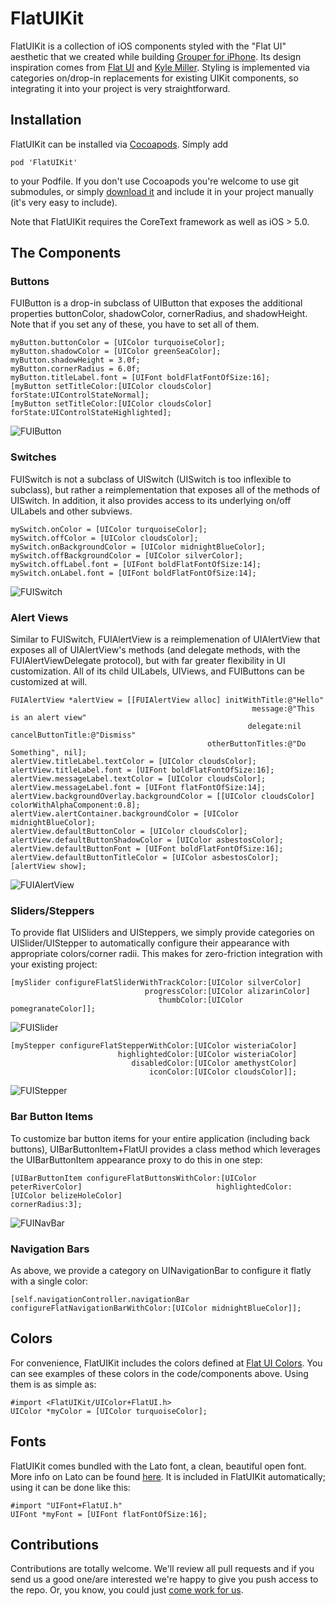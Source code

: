 FlatUIKit
======

FlatUIKit is a collection of iOS components styled with the "Flat UI" aesthetic that we created while building [Grouper for iPhone](http://www.joingrouper.com/ios). Its design inspiration comes from [Flat UI](http://designmodo.github.io/Flat-UI/) and [Kyle Miller](http://kylemillercreative.com/#item=grouper). Styling is implemented via categories on/drop-in replacements for existing UIKit components, so integrating it into your project is very straightforward.

Installation
-------

FlatUIKit can be installed via [Cocoapods](http://cocoapods.org/). Simply add

    pod 'FlatUIKit'

to your Podfile. If you don't use Cocoapods you're welcome to use git submodules, or simply [download it](https://github.com/Grouper/FlatUIKit/archive/master.zip) and include it in your project manually (it's very easy to include).

Note that FlatUIKit requires the CoreText framework as well as iOS > 5.0.

The Components
-------

### Buttons

FUIButton is a drop-in subclass of UIButton that exposes the additional properties buttonColor, shadowColor, cornerRadius, and shadowHeight. Note that if you set any of these, you have to set all of them.

    myButton.buttonColor = [UIColor turquoiseColor];
    myButton.shadowColor = [UIColor greenSeaColor];
    myButton.shadowHeight = 3.0f;
    myButton.cornerRadius = 6.0f;
    myButton.titleLabel.font = [UIFont boldFlatFontOfSize:16];
    [myButton setTitleColor:[UIColor cloudsColor] forState:UIControlStateNormal];
    [myButton setTitleColor:[UIColor cloudsColor] forState:UIControlStateHighlighted];

![FUIButton](http://blog.joingrouper.com/FlatUIKit/images/fuibutton-small.gif)

### Switches

FUISwitch is not a subclass of UISwitch (UISwitch is too inflexible to subclass), but rather a reimplementation that exposes all of the methods of UISwitch. In addition, it also provides access to its underlying on/off UILabels and other subviews.

    mySwitch.onColor = [UIColor turquoiseColor];
    mySwitch.offColor = [UIColor cloudsColor];
    mySwitch.onBackgroundColor = [UIColor midnightBlueColor];
    mySwitch.offBackgroundColor = [UIColor silverColor];
    mySwitch.offLabel.font = [UIFont boldFlatFontOfSize:14];
    mySwitch.onLabel.font = [UIFont boldFlatFontOfSize:14];

![FUISwitch](http://blog.joingrouper.com/FlatUIKit/images/fuiswitch-small.gif)

### Alert Views

Similar to FUISwitch, FUIAlertView is a reimplemenation of UIAlertView that exposes all of UIAlertView's methods (and delegate methods, with the FUIAlertViewDelegate protocol), but with far greater flexibility in UI customization. All of its child UILabels, UIViews, and FUIButtons can be customized at will.

    FUIAlertView *alertView = [[FUIAlertView alloc] initWithTitle:@"Hello"
                                                          message:@"This is an alert view"
                                                         delegate:nil cancelButtonTitle:@"Dismiss"
                                                otherButtonTitles:@"Do Something", nil];
    alertView.titleLabel.textColor = [UIColor cloudsColor];
    alertView.titleLabel.font = [UIFont boldFlatFontOfSize:16];
    alertView.messageLabel.textColor = [UIColor cloudsColor];
    alertView.messageLabel.font = [UIFont flatFontOfSize:14];
    alertView.backgroundOverlay.backgroundColor = [[UIColor cloudsColor] colorWithAlphaComponent:0.8];
    alertView.alertContainer.backgroundColor = [UIColor midnightBlueColor];
    alertView.defaultButtonColor = [UIColor cloudsColor];
    alertView.defaultButtonShadowColor = [UIColor asbestosColor];
    alertView.defaultButtonFont = [UIFont boldFlatFontOfSize:16];
    alertView.defaultButtonTitleColor = [UIColor asbestosColor];
    [alertView show];

![FUIAlertView](http://blog.joingrouper.com/FlatUIKit/images/fuialertview-small.gif)

### Sliders/Steppers
To provide flat UISliders and UISteppers, we simply provide categories on UISlider/UIStepper to automatically configure their appearance with appropriate colors/corner radii. This makes for zero-friction integration with your existing project:

    [mySlider configureFlatSliderWithTrackColor:[UIColor silverColor]
                                  progressColor:[UIColor alizarinColor]
                                     thumbColor:[UIColor pomegranateColor]];

![FUISlider](http://blog.joingrouper.com/FlatUIKit/images/fuislider-small.gif)

    [myStepper configureFlatStepperWithColor:[UIColor wisteriaColor]
                            highlightedColor:[UIColor wisteriaColor]
                               disabledColor:[UIColor amethystColor]
                                   iconColor:[UIColor cloudsColor]];

![FUIStepper](http://blog.joingrouper.com/FlatUIKit/images/fuistepper-small.gif)

### Bar Button Items
To customize bar button items for your entire application (including back buttons), UIBarButtonItem+FlatUI provides a class method which leverages the UIBarButtonItem appearance proxy to do this in one step:

    [UIBarButtonItem configureFlatButtonsWithColor:[UIColor peterRiverColor]                              highlightedColor:[UIColor belizeHoleColor]                                  cornerRadius:3];

![FUINavBar](http://blog.joingrouper.com/FlatUIKit/images/fuinavbar-small.gif)

### Navigation Bars
As above, we provide a category on UINavigationBar to configure it flatly with a single color:

    [self.navigationController.navigationBar configureFlatNavigationBarWithColor:[UIColor midnightBlueColor]];


Colors
-------

For convenience, FlatUIKit includes the colors defined at [Flat UI Colors](http://flatuicolors.com/). You can see examples of these colors in the code/components above. Using them is as simple as:

    #import <FlatUIKit/UIColor+FlatUI.h>
    UIColor *myColor = [UIColor turquoiseColor];

Fonts
-------

FlatUIKit comes bundled with the Lato font, a clean, beautiful open font. More info on Lato can be found [here](http://www.latofonts.com/). It is included in FlatUIKit automatically; using it can be done like this:
    
    #import "UIFont+FlatUI.h"
    UIFont *myFont = [UIFont flatFontOfSize:16];


Contributions
--------

Contributions are totally welcome. We'll review all pull requests and if you send us a good one/are interested we're happy to give you push access to the repo. Or, you know, you could just [come work for us](http://www.joingrouper.com/jobs).
